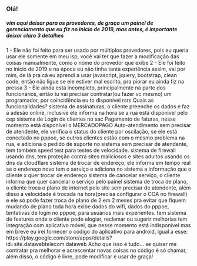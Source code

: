 <h3>Olá!</3>
<h5>vim aqui deixar para os provedores, de graça um painel de gerenciamento que eu fiz no inicio de 2019, mas antes, é importante deixar claro 3 detalhes</h5>
1 - Ele não foi feito para ser usado por múltiplos provedores, pois eu queria usar ele somente em meu isp, você vai ter que fazer a modificação das coisas manualmente, como o nome do provedor que exibe
2 - Ele foi feito no inicio de 2019 e na época eu não tinha tanta experiência assim, vai por mim, de lá pra cá eu aprendi a usar javascript, jquery, bootstrap, clean code, então não ligue se ele estiver mal escrito, pra piorar eu ainda fiz na pressa
3 - Ele ainda está incompleto, principalmente na parte dos funcionários, então tu vai precisar contratar(ou fazer vc mesmo) um programador, por coincidência eu to disponível rsrs
Quais as funcionalidades?
sistema de assinaturas, o cliente preenche os dados e faz a adesão online, inclusive ele informa na hora se a rua está disponível pelo cep
sistema de Login de clientes no sac
Pagamento de faturas, nesse momento está disponível o MERCADOPAGO
Auto-atendimento sem precisar de atendente, ele verifica o status do cliente por oscilação, se ele está conectado no pppoe, se outros clientes estão com o mesmo problema na rua, e adiciona o pedido de suporte no sistema sem precisar de atendente, tem também speed test para testes de velocidade.
sistema de firewall usando dns, tem proteção contra sites maliciosos e sites adultos usando os dns da cloudflare
sistema de trocar de endereço, ele informa em tempo real se o endereço novo tem o serviço e adiciona no sistema a informação que o cliente x quer trocar de endereço
sistema de cancelar serviço, o cliente informa que quer cancelar o serviço pelo painel
sistema de troca de plano, o cliente troca o plano de internet pelo site sem precisar de atendente, além disso a velocidade é trocada na hora(precisa configurar o COA no firewall) e ele só pode fazer troca de plano de 2 em 2 meses pra evitar que fiquem mudando de plano toda hora
exibe dados do wifi, dados do pppoe, tentativas de login no pppoe, para usuários  mais experientes. 
tem sistema de features onde o cliente pode elogiar, reclamar ou sugerir melhorias
tem integração com aplicativo móvel, que nesse momento está indisponível mas em breve eu irei fornecer o código do aplicativo para android, igual a esse: https://play.google.com/store/apps/details?id=site.datawebtelecom.dataweb
Acho que isso é tudo... se quiser me contratar pra melhorar e acrescentar novas coisas no código é só chamar, além disso, o código é livre, pode modificar e usar de graça!
